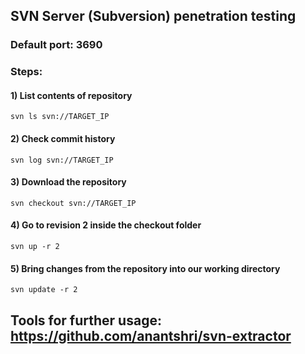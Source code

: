 ## SVN Server (Subversion) penetration testing

### Default port: 3690

### Steps:

#### 1) List contents of repository

    svn ls svn://TARGET_IP 

#### 2) Check commit history 

    svn log svn://TARGET_IP 

#### 3) Download the repository

    svn checkout svn://TARGET_IP 

#### 4) Go to revision 2 inside the checkout folder

    svn up -r 2 

#### 5) Bring changes from the repository into our working directory

    svn update -r 2 

## Tools for further usage: https://github.com/anantshri/svn-extractor
